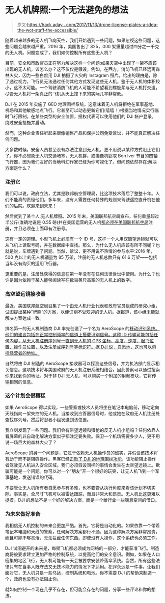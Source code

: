 # 无人机牌照:一个无法避免的想法

> 原文:[https://hack aday . com/2017/11/13/drone-license-plates-a-idea-the-wot-staff-the-accessible/](https://hackaday.com/2017/11/13/drone-license-plates-an-idea-that-wont-stave-off-the-inevitable/)

随着越来越多的无人机飞向天空，我们开始遇到一些问题，如果忽视这些问题，这些问题会越来越严重。2016 年，美国售出了 825，000 架重量超过四分之一千克的无人机。问题变成了，我们如何控制所有这些无人机？

目前，安全和市政官员正在努力解决这样一个问题:如果天空中出现了一架不应该出现的无人机，该怎么办？这不仅仅是假设。例如，在西方，消防飞机已经远离森林火灾，因为一些白痴用 DJI 拍摄了火灾的 Instagram 照片。给出的理由是，除了通过视力，飞行员无法通过任何其他方式发现这些无人机，鉴于无人机的体积较小，这不太可能。一个驾驶消防飞机的人可能不希望看到螺旋桨与无人机打交道，尽管无人机将一架真正的飞机从天上撞下来的实际几率非常低。

DJI 在 2015 年实施了 GEO 地理围栏系统，这意味着无人机将拒绝在军事基地、机场和其他敏感地点飞行。它甚至可以动态更新它们(嘻嘻！)根据当地情况实行临时飞行限制。在某些类型的安全位置，授权代表可以使用他们的 DJI 帐户登录，绕过安全措施并启动。

然而，这种企业责任听起来很像销售产品和保护公司免受诉讼，并不能真正解决任何问题。

大多数时候，安全人员甚至没有办法注意到无人机，更不用说以某种方式阻止它们了。你不必想象无人机交通堵塞，无人机群，或摄像机窃取 Bon Iver 节目的四轴飞行器，因为我们友好的当地科幻作家已经为你可视化了。但问题依然存在:解决方案是什么？

### 注册它

我们可以说，政府立法，尤其是联邦航空管理局，比这项技术落后了整整十年。人们不能真的责怪他们。多年来，没有人需要任何特殊的规则来驾驶遥控直升机在他们的后院。欢迎来到未来！

然后就到了某个人:无人机牌照。2015 年末，美国联邦航空局宣布，任何重量超过半公斤(准确地说是 0.55 磅)并在美国运营的无人机[都必须在美国联邦航空局](http://federaldroneregistration.com/)注册，并且必须在上面印有注册号。

这有一定的道理。小型飞机上必须有一个 ID 号，这样一个人用双筒望远镜就可以从飞机上读取号码，并在数据库中查找。那么，为什么无人机应该有所不同呢？也就是说，车牌遇到了问题。当然，诉讼，更不用说不热情的参与水平:2016 年，500 克以上的无人机销量为 85 万架，注册的无人机总数只有 61.6 万架——包括当年没有购买的适用飞行器。

更重要的是，注册处获得的信息在第一年没有在任何法律诉讼中使用。为什么？也许是因为依赖于某人能够阅读写在数百英尺高空的无人机上的数字。

### 高空望远镜接收器

最近，美国联邦航空局召集了一个由无人机行业代表和政府官员组成的研究小组，试图提出某种“牌照”的方案，以便识别不受欢迎的无人机。据报道，该小组未能就解决方案达成一致。

排名第一的无人机制造商 DJI 率先创造了一个名为 AeroScope 的[移动识别系统。他们的建议包括在正常控制频率的信道上搭载识别信号。这种 ID 传输可能包括任何内容，从无人机注册序列号一直到无人机的 GPS 坐标、高度、速度、起飞位置、操作员位置，以及注册或序列号等标识符。据 DJI 说，自愿地，这也可以包括经营者的地址。](https://www.dji.com/newsroom/news/dji-unveils-technology-to-identify-and-track-airborne-drones)

自然将由 DJI 制造的 AeroScope 接收器可以探测这些信号，并为执法部门显示相关信息。这项技术将与美国政府的无人机注册系统相结合，因此警察可以通过搜索你来找到你的地址。对于非 DJI 无人机，可以购买一个附加的射频模块，它将传输相同的信息。

### 这个计划会很糟糕

如果 AeroScope 得以实现，一些警察或技术人员将坐在笔记本电脑前，移动定向天线指向一架失控的无人机。当接收到应答器信号时，他或她在政府无人机注册处查找序列号，然后将忍者小组发送到该位置。

我立刻发现了一些问题。我们会有带望远镜和猎枪的反无人机小组吗？任何依靠人看屏幕的非自动化解决方案似乎都注定要失败。保卫一个机场需要多少人，更不用说一场巨大的森林大火了？

AeroScope 的另一个问题是，它过于依赖无人机操作员的诚实，并假设该技术将有助于而不是阻碍操作。黑客已经[击败了 DJI 的地理围栏功能](https://www.theverge.com/2017/6/21/15848344/drones-russian-software-hack-dji-jailbreak)，该功能阻止操作者驾驶无人机进入安全区域。我们必须假设同样的事情会发生在太空望远镜上。欺骗可能是一个问题。你可以对一个“朋友”开一个很好的玩笑，让无人机飞到一个军事基地，发送错误的代码。

不要管让无人机所有者自愿参与有多难，也不要管从执行角度来看该计划不切实际。事实是，全尺寸飞机可以被雷达跟踪，而且非常大和昂贵。无人机比这更难以捉摸。DJI 的想法不是一个好的解决方案，而是一个给行业一些喘息空间的借口。

### 为未来做好准备

我相信无人机控制的未来会更加严酷。首先，它将是自动化的。如果依靠一个带着笔记本电脑和天线的警察，任何解决方案都行不通，因为这种解决方案非常昂贵，而且可能不够灵活，无法拦截任何东西。即使没有人操作，这个系统也必须工作。

DJI 试图避开的未来是，每架飞机都必须成为网络的一部分，才能获准飞行。制造商将被要求建立更加严格的控制系统，以提高他们的安全意识。例如，如果在人口密集的地区飞行，无人机可能有一天会被要求安装降落伞系统。当然，所有这些法律只有在当事人既守法又无技术能力的情况下才适用。犯罪永远是一件事，让我们面对它，无人机只是一些马达，控制系统和电池。你不需要 DJI 的帮助来制造一个，政府也没有办法阻止你。

就如何控制一个现在几乎不存在，但可能会存在的问题，分享一些评论和你的想法。